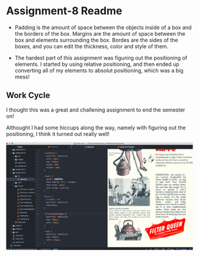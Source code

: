 # Assignment-8 Readme

- Padding is the amount of space between the objects inside of a box and the borders of the box. Margins are the amount of space between the box and elements surrounding the box. Bordes are the sides of the boxes, and you can edit the thickness, color and style of them.

- The hardest part of this assignment was figuring out the positioning of elements. I started by using relative positioning, and then ended up converting all of my elements to absolut positioning, which was a big mess!

## Work Cycle

I thought this was a great and challening assignment to end the semester on!

Althought I had some hiccups along the way, namely with figuring out the positioning, I think it turned out really well!


![work cycle](./images/workcycle-8.png)
